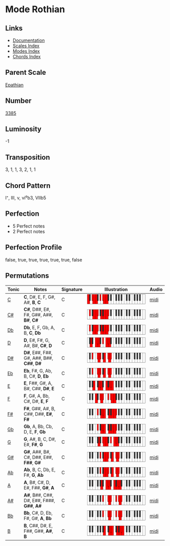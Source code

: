 # Mode Rothian

## Links

- [Documentation](README.md)
- [Scales Index](Scales.md)
- [Modes Index](Modes.md)
- [Chords Index](Chords.md)

## Parent Scale

[Epathian](ScaleEpathian.md)

## Number

[3385](https://ianring.com/musictheory/scales/3385)

## Luminosity

-1

## Transposition

3, 1, 1, 3, 2, 1, 1

## Chord Pattern

I⁺, III, v, vi⁰b3, VIIb5

## Perfection

- 5 Perfect notes
- 2 Perfect notes

## Perfection Profile

false, true, true, true, true, true, false

## Permutations

| Tonic | Notes | Signature | Illustration | Audio |
|-------|-------|-----------|--------------|-------|
| [C](ModeCNaturalRothian.md) | **C**, D#, E, F, G#, A#, **B**, **C** | C | ![CNaturalRothian](ModeCNaturalRothian.png) | [midi](https://github.com/edipermadi/music/blob/main/docs/ModeCNaturalRothian.mid?raw=true) |
| [C#](ModeCSharpRothian.md) | **C#**, D##, E#, F#, G##, A##, **B#**, **C#** | C | ![CSharpRothian](ModeCSharpRothian.png) | [midi](https://github.com/edipermadi/music/blob/main/docs/ModeCSharpRothian.mid?raw=true) |
| [Db](ModeDFlatRothian.md) | **Db**, E, F, Gb, A, B, **C**, **Db** | C | ![DFlatRothian](ModeDFlatRothian.png) | [midi](https://github.com/edipermadi/music/blob/main/docs/ModeDFlatRothian.mid?raw=true) |
| [D](ModeDNaturalRothian.md) | **D**, E#, F#, G, A#, B#, **C#**, **D** | C | ![DNaturalRothian](ModeDNaturalRothian.png) | [midi](https://github.com/edipermadi/music/blob/main/docs/ModeDNaturalRothian.mid?raw=true) |
| [D#](ModeDSharpRothian.md) | **D#**, E##, F##, G#, A##, B##, **C##**, **D#** | C | ![DSharpRothian](ModeDSharpRothian.png) | [midi](https://github.com/edipermadi/music/blob/main/docs/ModeDSharpRothian.mid?raw=true) |
| [Eb](ModeEFlatRothian.md) | **Eb**, F#, G, Ab, B, C#, **D**, **Eb** | C | ![EFlatRothian](ModeEFlatRothian.png) | [midi](https://github.com/edipermadi/music/blob/main/docs/ModeEFlatRothian.mid?raw=true) |
| [E](ModeENaturalRothian.md) | **E**, F##, G#, A, B#, C##, **D#**, **E** | C | ![ENaturalRothian](ModeENaturalRothian.png) | [midi](https://github.com/edipermadi/music/blob/main/docs/ModeENaturalRothian.mid?raw=true) |
| [F](ModeFNaturalRothian.md) | **F**, G#, A, Bb, C#, D#, **E**, **F** | C | ![FNaturalRothian](ModeFNaturalRothian.png) | [midi](https://github.com/edipermadi/music/blob/main/docs/ModeFNaturalRothian.mid?raw=true) |
| [F#](ModeFSharpRothian.md) | **F#**, G##, A#, B, C##, D##, **E#**, **F#** | C | ![FSharpRothian](ModeFSharpRothian.png) | [midi](https://github.com/edipermadi/music/blob/main/docs/ModeFSharpRothian.mid?raw=true) |
| [Gb](ModeGFlatRothian.md) | **Gb**, A, Bb, Cb, D, E, **F**, **Gb** | C | ![GFlatRothian](ModeGFlatRothian.png) | [midi](https://github.com/edipermadi/music/blob/main/docs/ModeGFlatRothian.mid?raw=true) |
| [G](ModeGNaturalRothian.md) | **G**, A#, B, C, D#, E#, **F#**, **G** | C | ![GNaturalRothian](ModeGNaturalRothian.png) | [midi](https://github.com/edipermadi/music/blob/main/docs/ModeGNaturalRothian.mid?raw=true) |
| [G#](ModeGSharpRothian.md) | **G#**, A##, B#, C#, D##, E##, **F##**, **G#** | C | ![GSharpRothian](ModeGSharpRothian.png) | [midi](https://github.com/edipermadi/music/blob/main/docs/ModeGSharpRothian.mid?raw=true) |
| [Ab](ModeAFlatRothian.md) | **Ab**, B, C, Db, E, F#, **G**, **Ab** | C | ![AFlatRothian](ModeAFlatRothian.png) | [midi](https://github.com/edipermadi/music/blob/main/docs/ModeAFlatRothian.mid?raw=true) |
| [A](ModeANaturalRothian.md) | **A**, B#, C#, D, E#, F##, **G#**, **A** | C | ![ANaturalRothian](ModeANaturalRothian.png) | [midi](https://github.com/edipermadi/music/blob/main/docs/ModeANaturalRothian.mid?raw=true) |
| [A#](ModeASharpRothian.md) | **A#**, B##, C##, D#, E##, F###, **G##**, **A#** | C | ![ASharpRothian](ModeASharpRothian.png) | [midi](https://github.com/edipermadi/music/blob/main/docs/ModeASharpRothian.mid?raw=true) |
| [Bb](ModeBFlatRothian.md) | **Bb**, C#, D, Eb, F#, G#, **A**, **Bb** | C | ![BFlatRothian](ModeBFlatRothian.png) | [midi](https://github.com/edipermadi/music/blob/main/docs/ModeBFlatRothian.mid?raw=true) |
| [B](ModeBNaturalRothian.md) | **B**, C##, D#, E, F##, G##, **A#**, **B** | C | ![BNaturalRothian](ModeBNaturalRothian.png) | [midi](https://github.com/edipermadi/music/blob/main/docs/ModeBNaturalRothian.mid?raw=true) |
